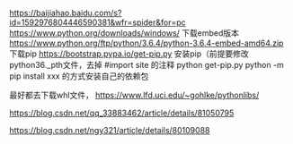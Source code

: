 https://baijiahao.baidu.com/s?id=1592976804446590381&wfr=spider&for=pc
https://www.python.org/downloads/windows/
下载embed版本
https://www.python.org/ftp/python/3.6.4/python-3.6.4-embed-amd64.zip
下载pip
https://bootstrap.pypa.io/get-pip.py
安装pip（前提要修改python36._pth文件，去掉 #import site 的注释
python get-pip.py
python -m pip install xxx 的方式安装自己的依赖包

最好都去下载whl文件，
https://www.lfd.uci.edu/~gohlke/pythonlibs/


https://blog.csdn.net/qq_33883462/article/details/81050795



https://blog.csdn.net/ngy321/article/details/80109088

